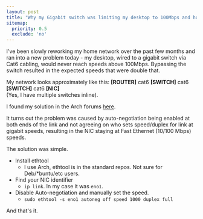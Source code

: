 ```yaml
---
layout: post
title: "Why my Gigabit switch was limiting my desktop to 100Mbps and how I fixed it."
sitemap:
  priority: 0.5
  exclude: 'no'
---
```

I've been slowly reworking my home network over the past few months and ran into a new problem today - my desktop, wired to a gigabit switch via Cat6 cabling, would never reach speeds above 100Mbps. Bypassing the switch resulted in the expected speeds that were double that.

My network looks approximately like this: **[ROUTER]** cat6 **[SWITCH]** cat6 **[SWITCH]** cat6 **[NIC]**  
(Yes, I have multiple switches inline).

I found my solution in the Arch forums [here](https://bbs.archlinux.org/viewtopic.php?pid=801062#p801062).

It turns out the problem was caused by auto-negotiation being enabled at both ends of the link and not agreeing on who sets speed/duplex for link at gigabit speeds, resulting in the NIC staying at Fast Ethernet (10/100 Mbps) speeds.

The solution was simple.

- Install ethtool
    - I use Arch, ethtool is in the standard repos. Not sure for Deb/*buntu/etc users.
- Find your NIC identifier
    - `ip link`. In my case it was `eno1`.
- Disable Auto-negotiation and manually set the speed.
    - `sudo ethtool -s eno1 autoneg off speed 1000 duplex full`

And that's it.
